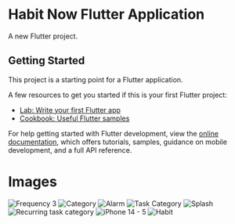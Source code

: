 # Habit Now Flutter Application

A new Flutter project.

## Getting Started

This project is a starting point for a Flutter application.

A few resources to get you started if this is your first Flutter project:

- [Lab: Write your first Flutter app](https://docs.flutter.dev/get-started/codelab)
- [Cookbook: Useful Flutter samples](https://docs.flutter.dev/cookbook)

For help getting started with Flutter development, view the
[online documentation](https://docs.flutter.dev/), which offers tutorials,
samples, guidance on mobile development, and a full API reference.

# Images 

![Frequency 3](https://github.com/harrisbasra/Habit_Building_App_Flutter/assets/101965956/049d10c0-a5e8-4636-8e0b-8fe24a185bb0)
![Category](https://github.com/harrisbasra/Habit_Building_App_Flutter/assets/101965956/e7cb670a-4a82-4bbd-840e-989264ea48fa)
![Alarm](https://github.com/harrisbasra/Habit_Building_App_Flutter/assets/101965956/44e2f046-4a85-4126-901a-4fe4f4d202b1)
![Task Category](https://github.com/harrisbasra/Habit_Building_App_Flutter/assets/101965956/63397d48-a0f8-494b-b834-7193f906388c)
![Splash](https://github.com/harrisbasra/Habit_Building_App_Flutter/assets/101965956/1a60c708-93cf-465a-a164-c1638b89c651)
![Recurring task category](https://github.com/harrisbasra/Habit_Building_App_Flutter/assets/101965956/1bd2eded-eba0-402e-a3b3-989de58c77eb)
![iPhone 14 - 5](https://github.com/harrisbasra/Habit_Building_App_Flutter/assets/101965956/57bcb694-51a2-4eea-ae46-343ad4e67a95)
![Habit](https://github.com/harrisbasra/Habit_Building_App_Flutter/assets/101965956/93a90cc6-b450-46ed-ae97-361665d494ac)
